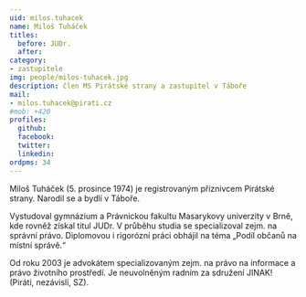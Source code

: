 ```yaml
---
uid: milos.tuhacek
name: Miloš Tuháček
titles:
  before: JUDr.
  after:
category:
- zastupitele
img: people/milos-tuhacek.jpg
description: člen MS Pirátské strany a zastupitel v Táboře
mail:
- milos.tuhacek@pirati.cz
#mob: +420
profiles:
  github:
  facebook:				
  twitter:
  linkedin:
ordpms: 34 
---
```


Miloš Tuháček (5. prosince 1974) je registrovaným příznivcem Pirátské strany. Narodil se a bydlí v Táboře.

Vystudoval gymnázium a Právnickou fakultu Masarykovy univerzity v Brně, kde rovněž získal titul JUDr. V průběhu studia se specializoval zejm. na správní právo. Diplomovou i rigorózní práci obhájil na téma „Podíl občanů na místní správě.“

Od roku 2003 je advokátem specializovaným zejm. na právo na informace a právo životního prostředí. Je neuvolněným radním za sdružení JINAK! (Piráti, nezávislí, SZ).